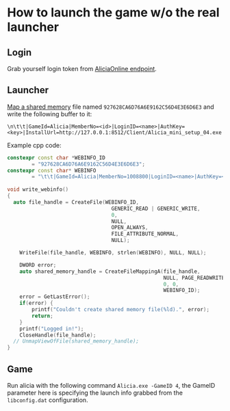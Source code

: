 # How to launch the game w/o the real launcher
## Login
Grab yourself login token from [AliciaOnline endpoint](https://github.com/rgnter/alicia_modwork/blob/master/theory/networking/network.md).
## Launcher
[Map a shared memory](https://learn.microsoft.com/en-us/windows/win32/memory/creating-named-shared-memory) file named `927628CA6D76A6E9162C56D4E3E6D6E3` and write the following buffer to it: 
```
\n\t\t|GameId=Alicia|MemberNo=<id>|LoginID=<name>|AuthKey=<key>|InstallUrl=http://127.0.0.1:8512/Client/Alicia_mini_setup_04.exe|ServerType=0|ServerInfo=:|Age=16|Sex=2|Birthday=|WardNo=0|CityCode=00|ZipCode=|PCBangNo=0
```
Example cpp code:
```cpp
constexpr const char *WEBINFO_ID
        = "927628CA6D76A6E9162C56D4E3E6D6E3";
constexpr const char* WEBINFO
        = "\t\t|GameId=Alicia|MemberNo=1008800|LoginID=<name>|AuthKey=<key>|InstallUrl=http://install.aliciagame.com/Client/Alicia_mini_setup_04.exe|ServerType=0|ServerInfo=:|Age=16|Sex=2|Birthday=|WardNo=0|CityCode=00|ZipCode=|PCBangNo=0|CloseTime=\0";
        
void write_webinfo()
{
  auto file_handle = CreateFile(WEBINFO_ID,
                                  GENERIC_READ | GENERIC_WRITE,
                                  0,
                                  NULL,
                                  OPEN_ALWAYS,
                                  FILE_ATTRIBUTE_NORMAL,
                                  NULL);

    WriteFile(file_handle, WEBINFO, strlen(WEBINFO), NULL, NULL);

    DWORD error;
    auto shared_memory_handle = CreateFileMappingA(file_handle,
                                                   NULL, PAGE_READWRITE,
                                                   0, 0,
                                                   WEBINFO_ID);
    error = GetLastError();
    if(error) {
        printf("Couldn't create shared memory file(%ld).", error);
        return;
    }
    printf("Logged in!");
    CloseHandle(file_handle);
  // UnmapViewOfFile(shared_memory_handle);
}
```

## Game
Run alicia with the following command `Alicia.exe -GameID 4`, the GameID parameter here is specifying the launch info grabbed from the `libconfig.dat` configuration. 
